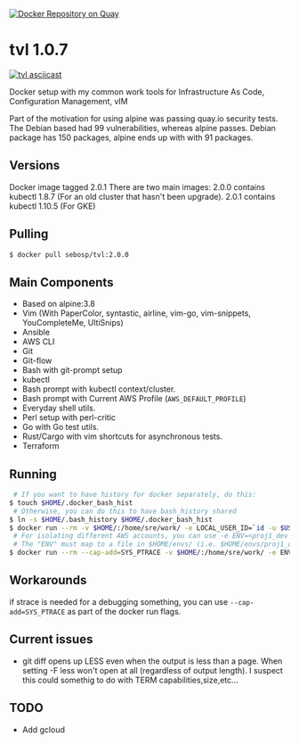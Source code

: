 [![Docker Repository on Quay](https://quay.io/repository/sebosp/tvl/status?token=84ddb0a8-9059-4c43-9125-6d3949ad3e7f "Docker Repository on Quay")](https://quay.io/repository/sebosp/tvl)
# tvl 1.0.7
[![tvl asciicast](https://asciinema.org/a/119550.png)](https://asciinema.org/a/119550)

Docker setup with my common work tools for Infrastructure As Code, Configuration Management, vIM

Part of the motivation for using alpine was passing quay.io security tests.
The Debian based had 99 vulnerabilities, whereas alpine passes.
Debian package has 150 packages, alpine ends up with with 91 packages.

## Versions
Docker image tagged 2.0.1
There are two main images:
2.0.0 contains kubectl 1.8.7 (For an old cluster that hasn't been upgrade).
2.0.1 contains kubectl 1.10.5 (For GKE)

## Pulling
```bash
$ docker pull sebosp/tvl:2.0.0
```

## Main Components
- Based on alpine:3.8
- Vim (With PaperColor, syntastic, airline, vim-go, vim-snippets, YouCompleteMe, UltiSnips)
- Ansible
- AWS CLI
- Git
- Git-flow
- Bash with git-prompt setup
- kubectl
- Bash prompt with kubectl context/cluster.
- Bash prompt with Current AWS Profile (`AWS_DEFAULT_PROFILE`)
- Everyday shell utils.
- Perl setup with perl-critic
- Go with Go test utils.
- Rust/Cargo with vim shortcuts for asynchronous tests.
- Terraform

## Running
```bash
 # If you want to have history for docker separately, do this:
$ touch $HOME/.docker_bash_hist
 # Otherwise, you can do this to have bash_history shared
$ ln -s $HOME/.bash_history $HOME/.docker_bash_hist
$ docker run --rm -v $HOME/:/home/sre/work/ -e LOCAL_USER_ID=`id -u $USER` -it sebosp/tvl:2.0.0 
 # For isolating different AWS accounts, you can use -e ENV=<proj1_dev|proj1_qa|...>
 # The "ENV" must map to a file in $HOME/envs/ (i.e. $HOME/envs/proj1_qa)with contains source'able files for AWS credentials.
$ docker run --rm --cap-add=SYS_PTRACE -v $HOME/:/home/sre/work/ -e ENV=proj1_qa -e LOCAL_USER_ID=`id -u $USER` -it sebosp/tvl:2.0.0 
```

## Workarounds
if strace is needed for a debugging something, you can use `--cap-add=SYS_PTRACE` as part of the docker run flags.

## Current issues
- git diff opens up LESS even when the output is less than a page.
  When setting -F less won't open at all (regardless of output length).
  I suspect this could somethig to do with TERM capabilities,size,etc...

## TODO
- Add gcloud
